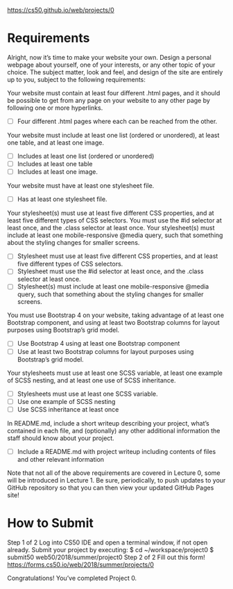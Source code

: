 https://cs50.github.io/web/projects/0

# Requirements
Alright, now it’s time to make your website your own. Design a personal webpage about yourself, one of your interests, or any other topic of your choice. The subject matter, look and feel, and design of the site are entirely up to you, subject to the following requirements:

Your website must contain at least four different .html pages, and it should be possible to get from any page on your website to any other page by following one or more hyperlinks.
- [ ] Four different .html pages where each can be reached from the other.

Your website must include at least one list (ordered or unordered), at least one table, and at least one image.
- [ ] Includes at least one list (ordered or unordered)
- [ ] Includes at least one table
- [ ] Includes at least one image.

Your website must have at least one stylesheet file.
- [ ] Has at least one stylesheet file.


Your stylesheet(s) must use at least five different CSS properties, and at least five different types of CSS selectors. You must use the #id selector at least once, and the .class selector at least once.
Your stylesheet(s) must include at least one mobile-responsive @media query, such that something about the styling changes for smaller screens.
- [ ] Stylesheet must use at least five different CSS properties, and at least five different types of CSS selectors.
- [ ] Stylesheet must use the #id selector at least once, and the .class selector at least once.
- [ ] Stylesheet(s) must include at least one mobile-responsive @media query, such that something about the styling changes for smaller screens.

You must use Bootstrap 4 on your website, taking advantage of at least one Bootstrap component, and using at least two Bootstrap columns for layout purposes using Bootstrap’s grid model.
- [ ] Use Bootstrap 4 using at least one Bootstrap component
- [ ] Use at least two Bootstrap columns for layout purposes using Bootstrap’s grid model.

Your stylesheets must use at least one SCSS variable, at least one example of SCSS nesting, and at least one use of SCSS inheritance.
- [ ] Stylesheets must use at least one SCSS variable.
- [ ] Use one example of SCSS nesting
- [ ] Use SCSS inheritance at least once

In README.md, include a short writeup describing your project, what’s contained in each file, and (optionally) any other additional information the staff should know about your project.
- [ ] Include a README.md with project writeup including contents of files and other relevant information

Note that not all of the above requirements are covered in Lecture 0, some will be introduced in Lecture 1. Be sure, periodically, to push updates to your GitHub repository so that you can then view your updated GitHub Pages site!

# How to Submit
Step 1 of 2
Log into CS50 IDE and open a terminal window, if not open already.
Submit your project by executing:
$ cd ~/workspace/project0
$ submit50 web50/2018/summer/project0
Step 2 of 2
Fill out this form! https://forms.cs50.io/web/2018/summer/projects/0

Congratulations! You’ve completed Project 0.
